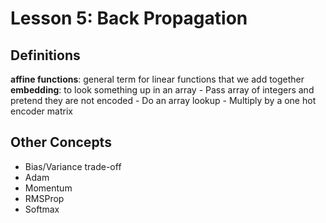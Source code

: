 # Lesson 5: Back Propagation

## Definitions
**affine functions**: general term for linear functions that we add together
**embedding**: to look something up in an array
	- Pass array of integers and pretend they are not encoded
	- Do an array lookup
	- Multiply by a one hot encoder matrix

## Other Concepts
- Bias/Variance trade-off
- Adam
- Momentum
- RMSProp
- Softmax